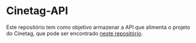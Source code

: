 # Cinetag-API

Este repositório tem como objetivo armazenar a API que alimenta o projeto do Cinetag, que pode ser encontrado [neste repositório](https://github.com/dhdessoldi/cinetag).
